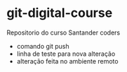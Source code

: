# git-digital-course
Repositorio do curso Santander coders

* comando git push
* linha de teste para nova alteração
* alteração feita no ambiente remoto
